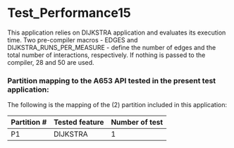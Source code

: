 # Test_Performance15

This application relies on DIJKSTRA application and evaluates its execution time. Two pre-compiler macros - EDGES and DIJKSTRA_RUNS_PER_MEASURE - define the number of edges  and the total number of interactions, respectively. If nothing is passed to the compiler, 28 and 50 are used. 

### Partition mapping to the A653 API tested in the present test application:

The following is the mapping of the (2) partition included in this application:

| Partition # | Tested feature    | Number of test |
| ----------- | ----------------  | -------------- |
|    P1       | DIJKSTRA  		  |  	 1		   |

